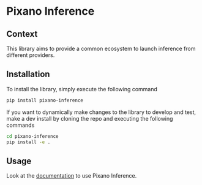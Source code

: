 <!---
# =================================
# Copyright: CEA-LIST/DIASI/SIALV
# Author : pixano@cea.fr
# License: CECILL-C
# =================================
--->

# Pixano Inference

## Context

This library aims to provide a common ecosystem to launch inference from different providers.

## Installation

To install the library, simply execute the following command

```bash
pip install pixano-inference
```

If you want to dynamically make changes to the library to develop and test, make a dev install by cloning the repo and executing the following commands

```bash
cd pixano-inference
pip install -e .
```

## Usage

Look at the [documentation](docs/) to use Pixano Inference.
